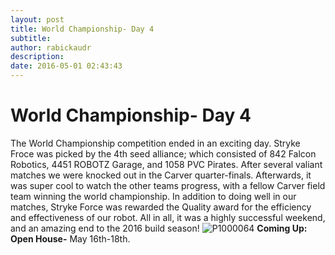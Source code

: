 ```yaml
---
layout: post
title: World Championship- Day 4
subtitle:
author: rabickaudr
description:
date: 2016-05-01 02:43:43
---
```


# World Championship- Day 4

The World Championship competition ended in an exciting day. Stryke Froce was picked by the 4th seed alliance; which consisted of 842 Falcon Robotics, 4451 ROBOTZ Garage, and 1058 PVC Pirates. After several valiant matches we were knocked out in the Carver quarter-finals. Afterwards, it was super cool to watch the other teams progress, with a fellow Carver field team winning the world championship. In addition to doing well in our matches, Stryke Force was rewarded the Quality award for the efficiency and effectiveness of our robot. All in all, it was a highly successful weekend, and an amazing end to the 2016 build season! ![P1000064](/wp-content/uploads/2016/05/P1000064.jpg) **Coming Up:** **Open House-** May 16th-18th.
